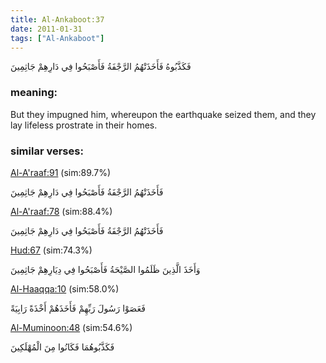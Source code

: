 ```yaml
---
title: Al-Ankaboot:37
date: 2011-01-31
tags: ["Al-Ankaboot"]
---
```

فَكَذَّبُوهُ فَأَخَذَتْهُمُ الرَّجْفَةُ فَأَصْبَحُوا فِي دَارِهِمْ جَاثِمِينَ
### meaning: 
But they impugned him, whereupon the earthquake seized them, and they lay lifeless prostrate in their homes.
### similar verses: 

[Al-A'raaf:91](/7/91) (sim:89.7%)

فَأَخَذَتْهُمُ الرَّجْفَةُ فَأَصْبَحُوا فِي دَارِهِمْ جَاثِمِينَ

[Al-A'raaf:78](/7/78) (sim:88.4%)

فَأَخَذَتْهُمُ الرَّجْفَةُ فَأَصْبَحُوا فِي دَارِهِمْ جَاثِمِينَ

[Hud:67](/11/67) (sim:74.3%)

وَأَخَذَ الَّذِينَ ظَلَمُوا الصَّيْحَةُ فَأَصْبَحُوا فِي دِيَارِهِمْ جَاثِمِينَ

[Al-Haaqqa:10](/69/10) (sim:58.0%)

فَعَصَوْا رَسُولَ رَبِّهِمْ فَأَخَذَهُمْ أَخْذَةً رَابِيَةً

[Al-Muminoon:48](/23/48) (sim:54.6%)

فَكَذَّبُوهُمَا فَكَانُوا مِنَ الْمُهْلَكِينَ
